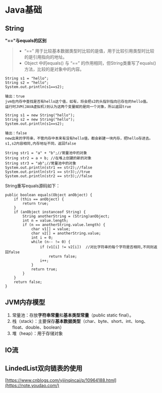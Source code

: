# Java基础

## String

**"=="与equals的区别**

> - “==” 用于比较基本数据类型时比较的是值，用于比较引用类型时比较的是引用指向的地址。 
> - Object 中的equals() 与 “==” 的作用相同，但String类重写了equals()方法，比较的是对象中的内容。

```
String s1 = "hello"; 
String s2 = "hello";
System.out.println(s1==s2);

输出：true
jvm在内存中查找是否有hello这个值，如有，将会把s2的头指针指向已存在的hello值。
运行时JVM(JAVA虚拟机)则认为这两个变量赋的是同一个对象，所以返回true
```

```
String s1 = new String("hello");
String s2 = new String("hello");
System.out.println(s1==s2);

输出：false
new出来的字符串，不管内存中本来有没有hello值，都会新建一块内存，把hello存进去。
s1,s2内容相同,内存地址不同，返回false
```

```
String str1 = "a" + "b";//常量池中的对象
String str2 = a + b; //在堆上创建的新的对象     
String str3 = "ab";//常量池中的对象
System.out.println(str1 == str2);//false
System.out.println(str1 == str3);//true 
System.out.println(str2 == str3);//false
```

String重写equals源码如下：

```
public boolean equals(Object anObject) {
    if (this == anObject) {
        return true;
    }
    if (anObject instanceof String) {
        String anotherString = (String)anObject;
        int n = value.length;
        if (n == anotherString.value.length) {
            char v1[] = value;
            char v2[] = anotherString.value;
            int i = 0;
            while (n-- != 0) {
                if (v1[i] != v2[i])  //对比字符串的每个字符是否相同,不同则返回false
                    return false;
                i++;
            }
            return true;
        }
    }
    return false;
}
```

## JVM内存模型

1. 常量池：存放**字符串常量**和**基本类型常量**（public static final）。
2. 栈（stack）：主要保存**基本数据类型**（char、byte、short、int、long、float、double、boolean）
3. 堆（heap）：用于存储对象



## IO流





## LindedList双向链表的使用
[https://www.cnblogs.com/yijinqincai/p/10964188.html](https://note.youdao.com/)